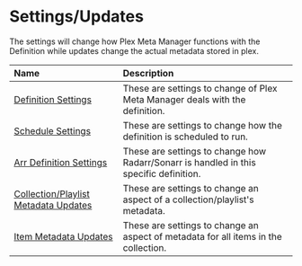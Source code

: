 # Settings/Updates

The settings will change how Plex Meta Manager functions with the Definition while updates change the actual metadata stored in plex.

| Name                                                        | Description                                                                            |
|:------------------------------------------------------------|:---------------------------------------------------------------------------------------|
| [Definition Settings](../builders/details/definition.md)    | These are settings to change of Plex Meta Manager deals with the definition.           |
| [Schedule Settings](../builders/details/schedule.md)                    | These are settings to change how the definition is scheduled to run.                   |
| [Arr Definition Settings](../builders/details/arr.md)                      | These are settings to change how Radarr/Sonarr is handled in this specific definition. |
| [Collection/Playlist Metadata Updates](../builders/details/metadata.md) | These are settings to change an aspect of a collection/playlist's metadata.            |
| [Item Metadata Updates](../builders/details/item_metadata.md)           | These are settings to change an aspect of metadata for all items in the collection.    |